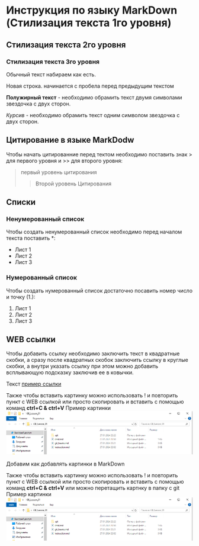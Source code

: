 # Инструкция по языку MarkDown (Стилизация текста 1го уровня)

## Стилизация текста 2го уровня

### Стилизация текста 3го уровня

Обычный текст набираем как есть.

Новая строка. начинается с пробела перед предыдущим текстом

**Полужирный текст** - необходимо обрамить текст двумя символами звездочка с двух сторон.

*Курсив* - необходимо обрамить текст одним символом звездочка с двух сторон.

## Цитирование в языке MarkDodw
Чтобы начать цитированние перед тектом необходимо поставить знак > для первого уровня и >> для второго уровня:
> первый уровень цитирования
>> Второй уровень Цитирования
## Списки
### Ненумерованный список
Чтобы создать ненумерованный список необходимо перед началом текста поставить *:
* Лист 1
* Лист 2
* Лист 3
### Нумерованный список
Чтобы создать нумерованный список достаточно посавить номер число и точку (1.):
1. Лист 1
2. Лист 2
2. Лист 3

## WEB ссылки
Чтобы добавить ссылку необходимо заключить текст в квадратные скобки, а сразу после квадратных скобок заключить ссылку в круглые скобки, а внутри указать ссылку при этом можно добавить всплывающую подсказку заключив ее в ковычки. 

Текст [пример ссылки](http.example.com "Всплывающая подсказка")

Также чтобы вставить картинку можно использовать ! и повторить пункт с WEB ссылкой или просто скопировать и вставить с помощью команд **ctrl+C & ctrl+V**
Пример картинки ![Alt text](image.png)

Добавим как добавлять картинки в MarkDown

Также чтобы вставить картинку можно использовать ! и повторить пункт с WEB ссылкой или просто скопировать и вставить с помощью команд **ctrl+C & ctrl+V** или можно перетащить картнку в папку с git
Пример картинки ![Alt text](image.png)